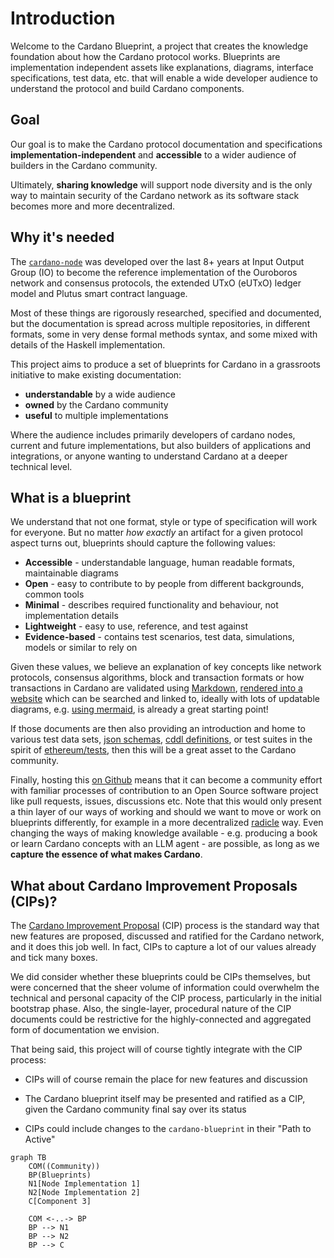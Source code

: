 # Introduction

Welcome to the Cardano Blueprint, a project that creates the knowledge foundation about how the Cardano protocol works. Blueprints are implementation independent assets like explanations, diagrams, interface specifications, test data, etc. that will enable a wide developer audience to understand the protocol and build Cardano components.

## Goal

Our goal is to make the Cardano protocol documentation and specifications **implementation-independent** and **accessible** to a wider audience of builders in the Cardano community.

Ultimately, **sharing knowledge** will support node diversity and is the only way to maintain security of the Cardano network as its software stack becomes more and more decentralized.

## Why it's needed

The [`cardano-node`](https://github.com/IntersectMBO/cardano-node) was developed over the last 8+ years at Input Output Group (IO) to become the reference implementation of the Ouroboros network and consensus protocols, the extended UTxO (eUTxO) ledger model and Plutus smart contract language.

Most of these things are rigorously researched, specified and documented, but the documentation is spread across multiple repositories, in different formats, some in very dense formal methods syntax, and some mixed with details of the Haskell implementation.

This project aims to produce a set of blueprints for Cardano in a grassroots initiative to make existing documentation:

- **understandable** by a wide audience
- **owned** by the Cardano community
- **useful** to multiple implementations

Where the audience includes primarily developers of cardano nodes, current and future implementations, but also builders of applications and integrations, or anyone wanting to understand Cardano at a deeper technical level.

## What is a blueprint

We understand that not one format, style or type of specification will work for everyone. But no matter _how exactly_ an artifact for a given protocol aspect turns out, blueprints should capture the following values:

- **Accessible** - understandable language, human readable formats, maintainable diagrams
- **Open** - easy to contribute to by people from different backgrounds, common tools
- **Minimal** - describes required functionality and behaviour, not implementation details
- **Lightweight** - easy to use, reference, and test against
- **Evidence-based** - contains test scenarios, test data, simulations, models or similar to rely on

Given these values, we believe an explanation of key concepts like network protocols, consensus algorithms, block and transaction formats or how transactions in Cardano are validated using [Markdown](https://spec.commonmark.org/0.31.2/#what-is-markdown-), [rendered into a website](https://rust-lang.github.io/mdBook/) which can be searched and linked to, ideally with lots of updatable diagrams, e.g. [using mermaid](https://github.com/mermaid-js/mermaid?tab=readme-ov-file#about), is already a great starting point!

If those documents are then also providing an introduction and home to various test data sets, [json schemas](https://json-schema.org/), [cddl definitions](https://www.rfc-editor.org/rfc/rfc8610), or test suites in the spirit of [ethereum/tests](https://github.com/ethereum/tests), then this will be a great asset to the Cardano community.

Finally, hosting this [on Github](https://github.com/cardano-scaling/cardano-blueprint) means that it can become a community effort with familiar processes of contribution to an Open Source software project like pull requests, issues, discussions etc. Note that this would only present a thin layer of our ways of working and should we want to move or work on blueprints differently, for example in a more decentralized [radicle](https://radicle.xyz/) way. Even changing the ways of making knowledge available - e.g. producing a book or learn Cardano concepts with an LLM agent - are possible, as long as we **capture the essence of what makes Cardano**.

## What about Cardano Improvement Proposals (CIPs)?

The [Cardano Improvement Proposal](https://cips.cardano.org/) (CIP) process is the standard way that new features are proposed, discussed and ratified for the Cardano network, and it does this job well. In fact, CIPs to capture a lot of our values already and tick many boxes.

We did consider whether these blueprints could be CIPs themselves, but were concerned that the sheer volume of information could overwhelm the technical and personal capacity of the CIP process, particularly in the initial bootstrap phase. Also, the single-layer, procedural nature of the CIP documents could be restrictive for the highly-connected and aggregated form of documentation we envision.

That being said, this project will of course tightly integrate with the CIP process:

* CIPs will of course remain the place for new features and discussion

* The Cardano blueprint itself may be presented and ratified as a CIP, given the Cardano community final say over its status

* CIPs could include changes to the `cardano-blueprint` in their "Path to Active"

```mermaid
graph TB
    COM((Community))
    BP(Blueprints)
    N1[Node Implementation 1]
    N2[Node Implementation 2]
    C[Component 3]

    COM <-..-> BP
    BP --> N1
    BP --> N2
    BP --> C
```
